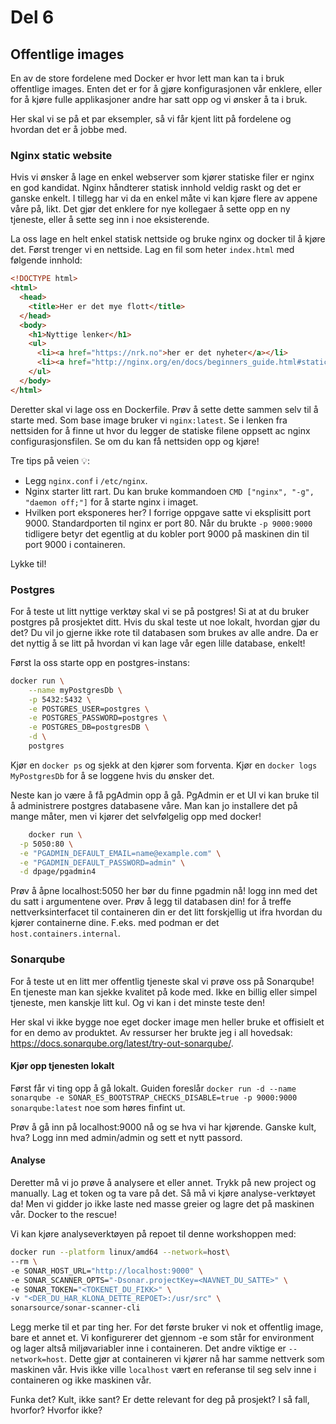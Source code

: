# Del 6

## Offentlige images

En av de store fordelene med Docker er hvor lett man kan ta i bruk offentlige images. Enten det er for å gjøre konfigurasjonen vår enklere, eller for å kjøre fulle applikasjoner
andre har satt opp og vi ønsker å ta i bruk.

Her skal vi se på et par eksempler, så vi får kjent litt på fordelene og hvordan det er å jobbe med.

### Nginx static website

Hvis vi ønsker å lage en enkel webserver som kjører statiske filer er nginx en god kandidat. Nginx håndterer statisk innhold veldig raskt og det er ganske enkelt.
I tillegg har vi da en enkel måte vi kan kjøre flere av appene våre på, likt. Det gjør det enklere for nye kollegaer å sette opp en ny tjeneste, eller å sette seg inn i noe eksisterende.

La oss lage en helt enkel statisk nettside og bruke nginx og docker til å kjøre det.
Først trenger vi en nettside. Lag en fil som heter `index.html` med følgende innhold:

```html
<!DOCTYPE html>
<html>
  <head>
    <title>Her er det mye flott</title>
  </head>
  <body>
    <h1>Nyttige lenker</h1>
    <ul>
      <li><a href="https://nrk.no">her er det nyheter</a></li>
      <li><a href="http://nginx.org/en/docs/beginners_guide.html#static">her ligger nginx static content info</a></li>
    </ul>
  </body>
</html>
```

Deretter skal vi lage oss en Dockerfile.
Prøv å sette dette sammen selv til å starte med.
Som base image bruker vi `nginx:latest`. Se i lenken fra nettsiden for å finne ut hvor du legger de statiske filene oppsett ac nginx configurasjonsfilen.
Se om du kan få nettsiden opp og kjøre!

Tre tips på veien 💡:

- Legg `nginx.conf` i `/etc/nginx`.
- Nginx starter litt rart. Du kan bruke kommandoen `CMD ["nginx", "-g", "daemon off;"]` for å starte nginx i imaget.
- Hvilken port eksponeres her? I forrige oppgave satte vi eksplisitt port 9000. Standardporten til nginx er port 80. Når du brukte `-p 9000:9000` tidligere betyr det egentlig at du
  kobler port 9000 på maskinen din til port 9000 i containeren.

Lykke til!

### Postgres

For å teste ut litt nyttige verktøy skal vi se på postgres! Si at at du bruker postgres på prosjektet ditt. Hvis du skal teste ut noe lokalt, hvordan gjør du det? Du vil jo gjerne ikke rote til databasen som brukes av alle andre. Da er det nyttig å se litt på hvordan vi kan lage vår egen lille database, enkelt!

Først la oss starte opp en postgres-instans:

```bash
docker run \
    --name myPostgresDb \
    -p 5432:5432 \
    -e POSTGRES_USER=postgres \
    -e POSTGRES_PASSWORD=postgres \
    -e POSTGRES_DB=postgresDB \
    -d \
    postgres
```

Kjør en `docker ps` og sjekk at den kjører som forventa. Kjør en `docker logs MyPostgresDb` for å se loggene hvis du ønsker det.

Neste kan jo være å få pgAdmin opp å gå. PgAdmin er et UI vi kan bruke til å administrere postgres databasene våre. Man kan jo installere det på mange måter, men vi kjører det selvfølgelig opp med docker!

```bash
    docker run \
  -p 5050:80 \
  -e "PGADMIN_DEFAULT_EMAIL=name@example.com" \
  -e "PGADMIN_DEFAULT_PASSWORD=admin" \
  -d dpage/pgadmin4
```

Prøv å åpne localhost:5050 her bør du finne pgadmin nå! logg inn med det du satt i argumentene over. Prøv å legg til databasen din! for å treffe nettverksinterfacet til containeren din er det litt forskjellig ut ifra hvordan du kjører containerne dine. F.eks. med podman er det `host.containers.internal`.

### Sonarqube

For å teste ut en litt mer offentlig tjeneste skal vi prøve oss på Sonarqube! En tjeneste man kan sjekke kvalitet på kode med. Ikke en billig eller simpel tjeneste, men kanskje litt kul.
Og vi kan i det minste teste den!

Her skal vi ikke bygge noe eget docker image men heller bruke et offisielt et for en demo av produktet. Av ressurser her brukte jeg i all hovedsak: https://docs.sonarqube.org/latest/try-out-sonarqube/.

#### Kjør opp tjenesten lokalt

Først får vi ting opp å gå lokalt. Guiden foreslår `docker run -d --name sonarqube -e SONAR_ES_BOOTSTRAP_CHECKS_DISABLE=true -p 9000:9000 sonarqube:latest` noe som høres finfint ut.

Prøv å gå inn på localhost:9000 nå og se hva vi har kjørende. Ganske kult, hva? Logg inn med admin/admin og sett et nytt passord.

#### Analyse

Deretter må vi jo prøve å analysere et eller annet. Trykk på new project og manually. Lag et token og ta vare på det.
Så må vi kjøre analyse-verktøyet da! Men vi gidder jo ikke laste ned masse greier og lagre det på maskinen vår. Docker to the rescue!

Vi kan kjøre analyseverktøyen på repoet til denne workshoppen med:

```bash
docker run --platform linux/amd64 --network=host\
--rm \
-e SONAR_HOST_URL="http://localhost:9000" \
-e SONAR_SCANNER_OPTS="-Dsonar.projectKey=<NAVNET_DU_SATTE>" \
-e SONAR_TOKEN="<TOKENET_DU_FIKK>" \
-v "<DER_DU_HAR_KLONA_DETTE_REPOET>:/usr/src" \
sonarsource/sonar-scanner-cli
```

Legg merke til et par ting her. For det første bruker vi nok et offentlig image, bare et annet et. Vi konfigurerer det gjennom -e som står for environment og lager altså
miljøvariabler inne i containeren. Det andre viktige er `--network=host`. Dette gjør at containeren vi kjører nå har samme nettverk som maskinen vår. Hvis ikke ville `localhost`
vært en referanse til seg selv inne i containeren og ikke maskinen vår.

Funka det? Kult, ikke sant? Er dette relevant for deg på prosjekt? I så fall, hvorfor? Hvorfor ikke?
